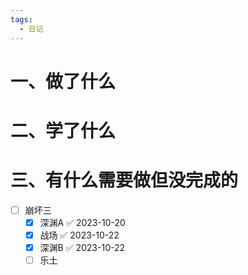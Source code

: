 ```yaml
---
tags:
  - 日记
---
```




# 一、做了什么




# 二、学了什么




# 三、有什么需要做但没完成的

- [ ] 崩坏三
	- [x] 深渊A ✅ 2023-10-20
	- [x] 战场 ✅ 2023-10-22
	- [x] 深渊B ✅ 2023-10-22
	- [ ] 乐土
